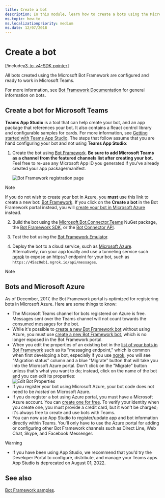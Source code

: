 ```yaml
---
title: Create a bot
description: In this module, learn how to create a bots using the Microsoft Bot Framework and ready to work in Microsoft Teams
ms.topic: how-to
ms.localizationpriority: medium
ms.date: 12/07/2018
---
```

# Create a bot

[!include[v3-to-v4-SDK-pointer](~/includes/v3-to-v4-pointer-bots.md)]

All bots created using the Microsoft Bot Framework are configured and ready to work in Microsoft Teams.

For more information, see [Bot Framework Documentation](/azure/bot-service/?view=azure-bot-service-3.0&preserve-view=true) for general information on bots.

## Create a bot for Microsoft Teams

**Teams App Studio** is a tool that can help create your bot, and an app package that references your bot. It also contains a React control library and configurable samples for cards. For more information, see [Getting started with Teams App Studio](~/concepts/build-and-test/app-studio-overview.md). The steps that follow assume that you are hand configuring your bot and not using **Teams App Studio**:

1. Create the bot using [Bot Framework](https://dev.botframework.com/bots/new). **Be sure to add Microsoft Teams as a channel from the featured channels list after creating your bot.** Feel free to re-use any Microsoft App ID you generated if you've already created your app package/manifest.

   ![Bot Framework registration page](~/assets/images/bots/bfregister.png)

> [!NOTE]
> If you do not wish to create your bot in Azure, you **must** use this link to create a new bot: [Bot Framework](https://dev.botframework.com/bots/new). If you click on the **Create a bot** in the Bot Framework portal instead, you will [create your bot in Microsoft Azure](#bots-and-microsoft-azure) instead.

2. Build the bot using the [Microsoft.Bot.Connector.Teams](https://www.nuget.org/packages/Microsoft.Bot.Connector.Teams) NuGet package, the  [Bot Framework SDK](https://github.com/microsoft/botframework-sdk), or the [Bot Connector API](/bot-framework/rest-api/bot-framework-rest-connector-api-reference).

3. Test the bot using the [Bot Framework Emulator](/bot-framework/debug-bots-emulator).

4. Deploy the bot to a cloud service, such as [Microsoft Azure](https://azure.microsoft.com/). Alternatively, run your app locally and use a tunneling service such [ngrok](https://ngrok.com) to expose an https:// endpoint for your bot, such as `https://45az0eb1.ngrok.io/api/messages`.

> [!NOTE]
>
> ## Bots and Microsoft Azure
>
> As of December, 2017, the Bot Framework portal is optimized for registering bots in Microsoft Azure. Here are some things to know:
>
> * The Microsoft Teams channel for bots registered on Azure is free. Messages sent over the Teams channel will not count towards the consumed messages for the bot.
> * While it's possible to [create a new Bot Framework bot](https://dev.botframework.com/bots/new) without using Azure, you must use [create a new Bot Framework bot](https://dev.botframework.com/bots/new), which is no longer exposed in the Bot Framework portal.
> * When you edit the properties of an existing bot in the [list of your bots in Bot Framework](https://dev.botframework.com/bots) such as its "messaging endpoint," which is common when first developing a bot, especially if you use [ngrok](https://ngrok.com), you will see "Migration status" column and a blue "Migrate" button that will take you into the Microsoft Azure portal. Don't click on the "Migrate" button unless that's what you want to do; instead, click on the name of the bot and you can edit its properties:</br>
   ![Edit Bot Properties](~/assets/images/bots/bf-migrate-bot-to-azure.png)
> * If you register your bot using Microsoft Azure, your bot code does not need to be *hosted* on Microsoft Azure.
> * If you do register a bot using Azure portal, you must have a Microsoft Azure account. You can [create one for free](https://azure.microsoft.com/free/). To verify your identity when you create one, you must provide a credit card, but it won't be charged; it's always free to create and use bots with Teams.
> * You can now use App Studio to register/update app and bot information directly within Teams. You'll only have to use the Azure portal for adding or configuring other Bot Framework channels such as Direct Line, Web Chat, Skype, and Facebook Messenger.

> [!WARNING]
>
>* If you have been using App Studio, we recommend that you'd try the Developer Portal to configure, distribute, and manage your Teams apps. App Studio is deprecated on August 01, 2022.

## See also

[Bot Framework samples](https://github.com/Microsoft/BotBuilder-Samples/blob/master/README.md).
